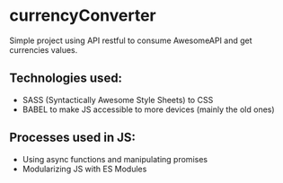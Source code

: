 # currencyConverter
Simple project using API restful to consume AwesomeAPI and get currencies values.

## Technologies used:  
* SASS (Syntactically Awesome Style Sheets) to CSS 
* BABEL to make JS accessible to more devices (mainly the old ones)

## Processes used in JS:
* Using async functions and manipulating promises 
* Modularizing JS with ES Modules 
